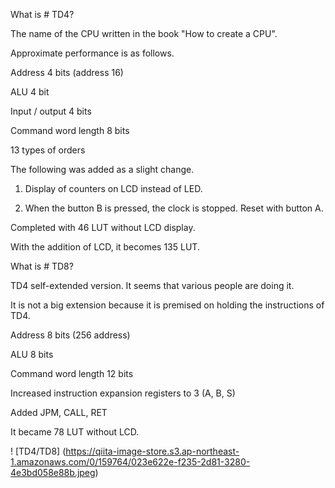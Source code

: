 What is # TD4?

The name of the CPU written in the book "How to create a CPU".

Approximate performance is as follows.

Address 4 bits (address 16)

ALU 4 bit

Input / output 4 bits

Command word length 8 bits

13 types of orders

The following was added as a slight change.

1. Display of counters on LCD instead of LED.

2. When the button B is pressed, the clock is stopped. Reset with button A.

Completed with 46 LUT without LCD display.

With the addition of LCD, it becomes 135 LUT.


What is # TD8?

TD4 self-extended version. It seems that various people are doing it.

It is not a big extension because it is premised on holding the instructions of TD4.

Address 8 bits (256 address)

ALU 8 bits

Command word length 12 bits

Increased instruction expansion registers to 3 (A, B, S)

Added JPM, CALL, RET

It became 78 LUT without LCD.


! [TD4/TD8] (https://qiita-image-store.s3.ap-northeast-1.amazonaws.com/0/159764/023e622e-f235-2d81-3280-4e3bd058e88b.jpeg) 